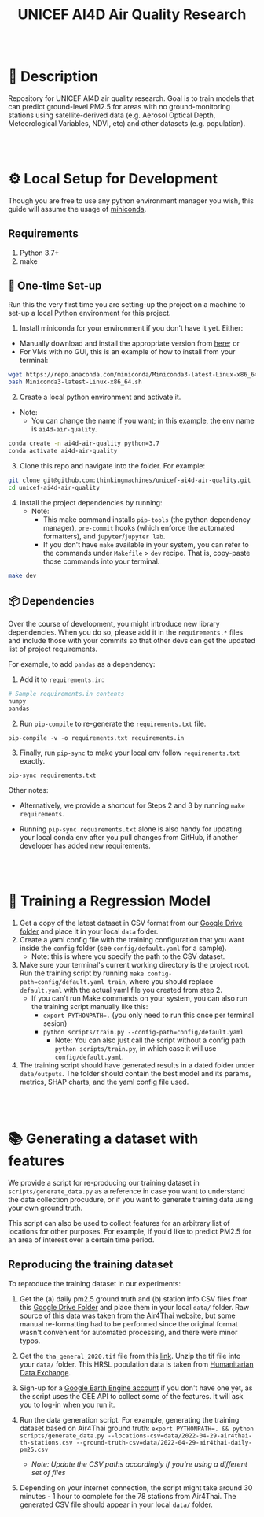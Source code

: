 <div align="center">

# UNICEF AI4D Air Quality Research

</div>

<br/>
<br/>


# 📜 Description

Repository for UNICEF AI4D air quality research. Goal is to train models that can predict ground-level PM2.5 for areas with no ground-monitoring stations using satellite-derived data (e.g. Aerosol Optical Depth, Meteorological Variables, NDVI, etc) and other datasets (e.g. population).


<br/>
<br/>


# ⚙️ Local Setup for Development

Though you are free to use any python environment manager you wish, this guide will assume the usage of [miniconda](https://docs.conda.io/en/latest/miniconda.html#:~:text=Miniconda%20is%20a%20free%20minimal,zlib%20and%20a%20few%20others.).


## Requirements

1. Python 3.7+
2. make


## 🐍 One-time Set-up
Run this the very first time you are setting-up the project on a machine to set-up a local Python environment for this project.

1. Install miniconda for your environment if you don't have it yet. Either:
* Manually download and install the appropriate version from [here](https://docs.conda.io/en/latest/miniconda.html); or
* For VMs with no GUI, this is an example of how to install from your terminal:
```bash
wget https://repo.anaconda.com/miniconda/Miniconda3-latest-Linux-x86_64.sh
bash Miniconda3-latest-Linux-x86_64.sh
```


2. Create a local python environment and activate it.
* Note:
    * You can change the name if you want; in this example, the env name is `ai4d-air-quality`.
```bash
conda create -n ai4d-air-quality python=3.7
conda activate ai4d-air-quality
```

3. Clone this repo and navigate into the folder. For example:
```bash
git clone git@github.com:thinkingmachines/unicef-ai4d-air-quality.git
cd unicef-ai4d-air-quality
```

4. Install the project dependencies by running:
    * Note:
        * This make command installs `pip-tools` (the python dependency manager),  `pre-commit` hooks (which enforce the automated formatters), and `jupyter`/`jupyter lab`.
        * If you don't have `make` available in your system, you can refer to the commands under `Makefile` > `dev` recipe. That is, copy-paste those commands into your terminal.
```bash
make dev
```


## 📦 Dependencies

Over the course of development, you might introduce new library dependencies. When you do so, please add it in the `requirements.*` files and include those with your commits so that other devs can get the updated list of project requirements.

For example, to add `pandas` as a dependency:

1. Add it to `requirements.in`:
```bash
# Sample requirements.in contents
numpy
pandas
```

2. Run `pip-compile` to re-generate the `requirements.txt` file.
```
pip-compile -v -o requirements.txt requirements.in
```

3. Finally, run `pip-sync` to make your local env follow `requirements.txt` exactly.
```
pip-sync requirements.txt
```

Other notes:
* Alternatively, we provide a shortcut for Steps 2 and 3 by running `make requirements`.

* Running `pip-sync requirements.txt` alone is also handy for updating your local conda env after you pull changes from GitHub, if another developer has added new requirements.


<br/>
<br/>

# 🧠 Training a Regression Model
1. Get a copy of the latest dataset in CSV format from our [Google Drive folder](https://drive.google.com/drive/folders/1c4f1TJzW7uI9IgqXZY_08pJb1YvpevG1) and place it in your local `data` folder.
2. Create a yaml config file with the training configuration that you want inside the `config` folder (see `config/default.yaml` for a sample).
    * Note: this is where you specify the path to the CSV dataset.
3. Make sure your terminal's current working directory is the project root. Run the training script by running `make config-path=config/default.yaml train`, where you should replace `default.yaml` with the actual yaml file you created from step 2.
    * If you can't run Make commands on your system, you can also run the training script manually like this:
        * `export PYTHONPATH=.` (you only need to run this once per terminal sesion)
        * `python scripts/train.py --config-path=config/default.yaml`
            * Note: You can also just call the script without a config path `python scripts/train.py`, in which case it will use `config/default.yaml`.
4. The training script should have generated results in a dated folder under `data/outputs`. The folder should contain the best model and its params, metrics, SHAP charts, and the yaml config file used.

<br/>
<br/>

# 📚 Generating a dataset with features
We provide a script for re-producing our training dataset in `scripts/generate_data.py` as a reference in case you want to understand the data collection procudure, or if you want to generate training data using your own ground truth.

This script can also be used to collect features for an arbitrary list of locations for other purposes. For example, if you'd like to predict PM2.5 for an area of interest over a certain time period.


## Reproducing the training dataset
To reproduce the training dataset in our experiments:
1. Get the (a) daily pm2.5 ground truth and (b) station info CSV files from this [Google Drive Folder](https://drive.google.com/drive/folders/1N1B8SXSkmpnwp_YTDiCJqvLSx3A3-mwC) and place them in your local `data/` folder. Raw source of this data was taken from the [Air4Thai website](http://air4thai.pcd.go.th/webV2/history/), but some manual re-formatting had to be performed since the original format wasn't convenient for automated processing, and there were minor typos.

2. Get the `tha_general_2020.tif` file from this [link](https://data.humdata.org/dataset/1ec16b2b-2a1d-4cf7-b766-0460b27b89ea/resource/c45c9659-5708-4e88-a589-6a5a8b0a0d81/download/tha_general_2020_geotiff.zip). Unzip the tif file into your `data/` folder. This HRSL population data is taken from [Humanitarian Data Exchange](https://data.humdata.org/dataset/thailand-high-resolution-population-density-maps-demographic-estimates).

3. Sign-up for a [Google Earth Engine account](https://signup.earthengine.google.com/) if you don't have one yet, as the script uses the GEE API to collect some of the features. It will ask you to log-in when you run it.

4. Run the data generation script. For example, generating the training dataset based on Air4Thai ground truth:
 `export PYTHONPATH=. && python scripts/generate_data.py --locations-csv=data/2022-04-29-air4thai-th-stations.csv --ground-truth-csv=data/2022-04-29-air4thai-daily-pm25.csv`
     * *Note: Update the CSV paths accordingly if you're using a different set of files*


5. Depending on your internet connection, the script might take around 30 minutes - 1 hour to complete for the 78 stations from Air4Thai. The generated CSV file should appear in your local `data/` folder.
